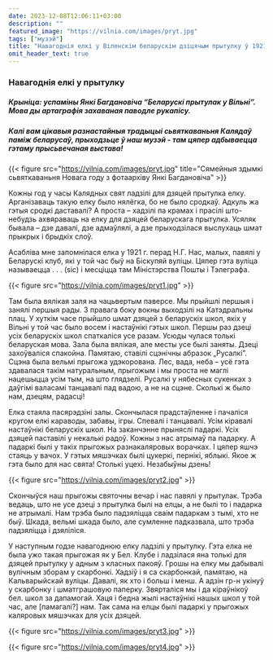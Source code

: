 ```yaml
---
date: 2023-12-08T12:06:11+03:00
description: ""
featured_image: "https://vilnia.com/images/pryt.jpg"
tags: ["музэй"]
title: "Навагоднія елкі у Віленскім беларускім дзіцячым прытулку ў 1921 годзе"
omit_header_text: true
---
```

### Навагоднія елкі у прытулку 

##### Крыніца: успаміны Янкі Багдановіча “Беларускі прытулак у Вільні”. Мова ды артаграфія захаваная паводле рукапісу.
##### Калі вам цікавыя разнастайныя традыцыі сьвяткаваньня Калядаў паміж беларусаў, прыходзьце ў наш музэй - там цяпер адбываецца гэтаму прысьвечаная выстава! 

{{< figure src="https://vilnia.com/images/pryt.jpg" title="Сямейныя здымкі сьвяткаваньня Новага году з фотаархіву Янкі Багдановіча" >}}

Кожны год у часы Калядных свят ладзілі для дзяцей прытулка елку. Арганізаваць такую елку было нялёгка, бо не было сродкаў. Адкуль жа гэтыя сродкі даставалі? А проста – хадзілі па крамах і прасілі што-небудзь ахвяраваць на елку для дзяцей беларускага прытулка. Усяляк бывала – дзе давалі, дзе адмаўлялі, а дзе прыходзілася выслухаць шмат прыкрых і брыдкіх слоў.

Асабліва мне запомнілася елка у 1921 г. перад Н.Г. Нас, малых, павялі у Беларускі клуб, які у той час быў на Біскупяй вуліцы. Цяпер гэта вуліца называецца . . . (sic) і месціцца там Міністэрства Пошты і Тэлеграфа.

{{< figure src="https://vilnia.com/images/pryt1.jpg" >}}

Там была вялікая заля на чацьвертым паверсе. Мы прыйшлі першыя і занялі першыя рады. З правага боку вокны выходзілі на Катэдральны плац. У хуткім часе прыйшло шмат дзяцей з беларускіх школ, якіх у Вільні у той час было восем і настаўнікі гэтых школ. Першы раз дзеці усіх беларускіх школ спаткаліся усе разам. Усюды чулася толькі беларуская мова. Зала была вялікая, але месты усе былі заняты. Дзеці захоўваліся спакойна. Памятаю, ставілі сцэнічны абразок „Русалкі”. Сцэна была вельмі прыгожа удэкорована. Лес, вада, неба – усё гэта здавалася такім натуральным, прыгожым і мы проста не маглі нацешыцца усім тым, на што глядзелі. Русалкі у нябесных сукенках з даўгімі валасамі танцавалі пад вадою, а не на сцэне. Сколькі ж было нам, дзецям, радасці!

Елка стаяла пасярэдзіні залы. Скончылася прадстаўленне і пачаліся кругом елкі караводы, забавы, ігры. Спевалі і танцавалі. Усім кіравалі настаўнікі беларускіх школ. На заканчэнне прыняслі падаркі. Усіх дзяцей паставілі у некалькі радоў. Кожны з нас атрымаў па падарку. А падаркі былі у такіх прыгожых разнакаляровых ворачках. І цяпер яшчэ стаяць у вачох. У гэтых мяшэчках былі цукеркі, пернікі, яблыкі. Якое ж гэта было для нас свята! Столькі уцехі. Незабыўны дзень!

{{< figure src="https://vilnia.com/images/pryt2.jpg" >}}

Скончыўся наш прыгожы святочны вечар і нас павялі у прытулак. Трэба ведаць, што не усе дзеці з прытулка былі на елцы, а не былі то і падарка не атрымалі. Нам трэба было падзяліцца сваім падаркам з тымі, хто не быў. Шкада, вельмі шкада было, але сумленне падказвала, што трэба падзяліцца і дзяліліся.

У наступным годзе навагоднюю елку ладзілі у прытулку. Гэта елка не была ужо такая прыгожая як у Бел. Клубе і ладзілася яна толькі для дзяцей прытулку у адным з класных пакояў. Грошы на елку мы дабывалі вулічным зборам у скарбонкі. Хадзіў і я са скарбонкай, памятаю, на Кальварыйскай вуліцы. Давалі, як хто і больш і менш. А адзін гр-н укінуў у скарбонку і шматграшовую паперку. Звярталіся мы і да кіраўнікоў бел. школ за дапамогай. Хаця і бедна жылі настаўнікі нашых школ у той час, але [памагалі?] нам. Так сама на елцы былі падаркі у прыгожых каляровых мяшэчках для усіх дзяцей.

{{< figure src="https://vilnia.com/images/pryt3.jpg" >}}

{{< figure src="https://vilnia.com/images/pryt4.jpg" >}}